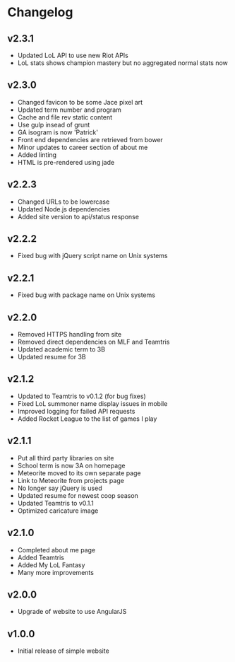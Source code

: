 # Changelog
## v2.3.1
- Updated LoL API to use new Riot APIs
- LoL stats shows champion mastery but no aggregated normal stats now

## v2.3.0
- Changed favicon to be some Jace pixel art
- Updated term number and program
- Cache and file rev static content
- Use gulp insead of grunt
- GA isogram is now 'Patrick'
- Front end dependencies are retrieved from bower
- Minor updates to career section of about me
- Added linting
- HTML is pre-rendered using jade

## v2.2.3
- Changed URLs to be lowercase
- Updated Node.js dependencies
- Added site version to api/status response

## v2.2.2
- Fixed bug with jQuery script name on Unix systems

## v2.2.1
- Fixed bug with package name on Unix systems

## v2.2.0
- Removed HTTPS handling from site
- Removed direct dependencies on MLF and Teamtris
- Updated academic term to 3B
- Updated resume for 3B

## v2.1.2
- Updated to Teamtris to v0.1.2 (for bug fixes)
- Fixed LoL summoner name display issues in mobile
- Improved logging for failed API requests
- Added Rocket League to the list of games I play

## v2.1.1
- Put all third party libraries on site
- School term is now 3A on homepage
- Meteorite moved to its own separate page
- Link to Meteorite from projects page
- No longer say jQuery is used
- Updated resume for newest coop season
- Updated Teamtris to v0.1.1
- Optimized caricature image

## v2.1.0
- Completed about me page
- Added Teamtris
- Added My LoL Fantasy
- Many more improvements

## v2.0.0
- Upgrade of website to use AngularJS

## v1.0.0
- Initial release of simple website
